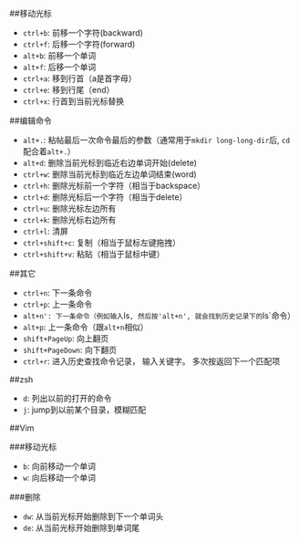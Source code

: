 ##移动光标
* `ctrl+b`: 前移一个字符(backward)
* `ctrl+f`: 后移一个字符(forward)
* `alt+b`: 前移一个单词
* `alt+f`: 后移一个单词
* `ctrl+a`: 移到行首（a是首字母） 
* `ctrl+e`: 移到行尾（end）
* `ctrl+x`: 行首到当前光标替换

##编辑命令
* `alt+.`: 粘帖最后一次命令最后的参数（通常用于`mkdir long-long-dir`后, `cd`配合着`alt+.`）
* `alt+d`: 删除当前光标到临近右边单词开始(delete)
* `ctrl+w`: 删除当前光标到临近左边单词结束(word)
* `ctrl+h`: 删除光标前一个字符（相当于backspace）
* `ctrl+d`: 删除光标后一个字符（相当于delete）
* `ctrl+u`: 删除光标左边所有
* `ctrl+k`: 删除光标右边所有
* `ctrl+l`: 清屏
* `ctrl+shift+c`: 复制（相当于鼠标左键拖拽）
* `ctrl+shift+v`: 粘贴（相当于鼠标中键）

##其它
* `ctrl+n`: 下一条命令
* `ctrl+p`: 上一条命令
* `alt+n': 下一条命令（例如输入`ls`, 然后按'alt+n', 就会找到历史记录下的`ls`命令）
* `alt+p`: 上一条命令（跟`alt+n`相似）
* `shift+PageUp`: 向上翻页
* `shift+PageDown`: 向下翻页
* `ctrl+r`: 进入历史查找命令记录， 输入关键字。 多次按返回下一个匹配项

##zsh

* `d`: 列出以前的打开的命令
* `j`: jump到以前某个目录，模糊匹配

##Vim

###移动光标

* `b`: 向前移动一个单词
* `w`: 向后移动一个单词

###删除

* `dw`: 从当前光标开始删除到下一个单词头
* `de`: 从当前光标开始删除到单词尾
